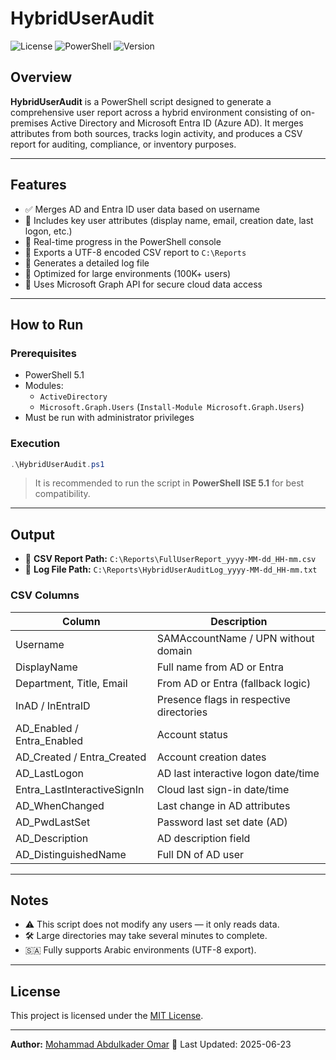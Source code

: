 
# HybridUserAudit

![License](https://img.shields.io/badge/license-MIT-blue.svg)
![PowerShell](https://img.shields.io/badge/powershell-5.1%2B-blue.svg)
![Version](https://img.shields.io/badge/version-1.0-green.svg)

## Overview

**HybridUserAudit** is a PowerShell script designed to generate a comprehensive user report across a hybrid environment consisting of on-premises Active Directory and Microsoft Entra ID (Azure AD). It merges attributes from both sources, tracks login activity, and produces a CSV report for auditing, compliance, or inventory purposes.

---

## Features

- ✅ Merges AD and Entra ID user data based on username
- 📅 Includes key user attributes (display name, email, creation date, last logon, etc.)
- 🔁 Real-time progress in the PowerShell console
- 💾 Exports a UTF-8 encoded CSV report to `C:\Reports`
- 📓 Generates a detailed log file
- 🧪 Optimized for large environments (100K+ users)
- 🔐 Uses Microsoft Graph API for secure cloud data access

---

## How to Run

### Prerequisites

- PowerShell 5.1
- Modules:
  - `ActiveDirectory`
  - `Microsoft.Graph.Users` (`Install-Module Microsoft.Graph.Users`)
- Must be run with administrator privileges

### Execution

```powershell
.\HybridUserAudit.ps1
````

> It is recommended to run the script in **PowerShell ISE 5.1** for best compatibility.

---

## Output

* 📁 **CSV Report Path:** `C:\Reports\FullUserReport_yyyy-MM-dd_HH-mm.csv`
* 📁 **Log File Path:** `C:\Reports\HybridUserAuditLog_yyyy-MM-dd_HH-mm.txt`

### CSV Columns

| Column                       | Description                              |
| ---------------------------- | ---------------------------------------- |
| Username                     | SAMAccountName / UPN without domain      |
| DisplayName                  | Full name from AD or Entra               |
| Department, Title, Email     | From AD or Entra (fallback logic)        |
| InAD / InEntraID             | Presence flags in respective directories |
| AD\_Enabled / Entra\_Enabled | Account status                           |
| AD\_Created / Entra\_Created | Account creation dates                   |
| AD\_LastLogon                | AD last interactive logon date/time      |
| Entra\_LastInteractiveSignIn | Cloud last sign-in date/time             |
| AD\_WhenChanged              | Last change in AD attributes             |
| AD\_PwdLastSet               | Password last set date (AD)              |
| AD\_Description              | AD description field                     |
| AD\_DistinguishedName        | Full DN of AD user                       |

---

## Notes

* ⚠️ This script does not modify any users — it only reads data.
* 🛠️ Large directories may take several minutes to complete.
* 🇸🇦 Fully supports Arabic environments (UTF-8 export).

---

## License

This project is licensed under the [MIT License](https://opensource.org/licenses/MIT).

---

**Author:** [Mohammad Abdulkader Omar](https://momar.tech)
📅 Last Updated: 2025-06-23


